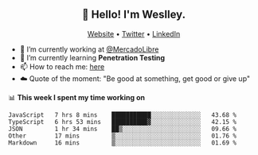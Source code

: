 <h2 align="center">👋 Hello! I'm Weslley.</h2>
<p align="center">
  <a href="http://weslleyneri.com.br">Website</a> •
  <a href="https://twitter.com/Weslley_Neri">Twitter</a> •
  <a href="https://www.linkedin.com/in/weslley-neri-3658908b">LinkedIn</a>
</p>


- 🔭 I’m currently working at [@MercadoLibre](https://github.com/mercadolibre)
- 🌱 I’m currently learning **Penetration Testing**
- 📫 How to reach me: [here](mailto:weslley39@gmail.com)
- ☁️ Quote of the moment: "Be good at something, get good or give up"

📊 **This week I spent my time working on**
<!--START_SECTION:waka-->
```text
JavaScript   7 hrs 8 mins    ███████████░░░░░░░░░░░░░░   43.68 % 
TypeScript   6 hrs 53 mins   ██████████▓░░░░░░░░░░░░░░   42.15 % 
JSON         1 hr 34 mins    ██▒░░░░░░░░░░░░░░░░░░░░░░   09.66 % 
Other        17 mins         ▒░░░░░░░░░░░░░░░░░░░░░░░░   01.76 % 
Markdown     16 mins         ▒░░░░░░░░░░░░░░░░░░░░░░░░   01.69 % 
```
<!--END_SECTION:waka-->

<!-- Inspired by https://github.com/gruselhaus/gruselhaus -->